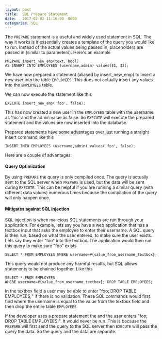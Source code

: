 ```yaml
---
layout: post
title:  SQL Prepare Statement
date:   2017-02-02 11:16:00 -0600
categories: SQL
---
```

The `PREPARE` statement is a useful and widely used statement in SQL. The way it works is it essentially creates a template of the query you would like to run. Instead of the actual values being passed in, placeholders are passed in (similar to parameters). Here's an example

```
PREPARE insert_new_emp(text, bool) 
AS INSERT INTO EMPLOYEES (username,admin) values($1, $2);
```

We have now prepared a statement (aliased by insert_new_emp) to insert a new user into the table `EMPLOYEES`. This does not actually insert any values into the `EMPLOYEES` table.

We can now execute the statement like this

```
EXECUTE insert_new_emp('foo', false);
```

This has now created a new user in the `EMPLOYEES` table with the username as 'foo' and the admin value as false. So `EXECUTE` will execute the prepared statement and the values are now inserted into the database. 

Prepared statements have some advantages over just running a straight insert command like this

```
INSERT INTO EMPLOYEES (username,admin) values('foo', false);
```

Here are a couple of advantages:

#### Query Optimization

By using `PREPARE` the query is only compiled once. The query is actually sent to the SQL server when `PREPARE` is used, but the data will be sent during `EXECUTE`. This can be helpful if you are running a similar query (with different data values) numerous times because the compilation of the query will only happen once. 

#### Mitigates against SQL injection

SQL injection is when malicious SQL statements are run through your application. For example, lets say you have a web application that has a textbox input that asks the employee to enter their username. A SQL query is then run, based on what the user entered, to make sure the user exists. Lets say they enter "foo" into the textbox. The application would then run this query to make sure "foo" exists

```
SELECT * FROM EMPLOYEES WHERE username=#{value_from_username_textbox};
```

This query would not produce any harmful results, but SQL allows statements to be chained together. Like this

```
SELECT * FROM EMPLOYEES 
WHERE username=#{value_from_username_textbox}; DROP TABLE EMPLOYEES;
```

In the textbox field a user may be able to enter "foo; DROP TABLE EMPLOYEES;" if there is no validation. These SQL commands would first find where the username is equal to the value from the textbox field and then drop the entire table `EMPLOYEES`. 

If the developer uses a prepare statement the and the user enters "foo; DROP TABLE EMPLOYEES;". It would never be run. This is because the `PREPARE` will first send the query to the SQL server then `EXECUTE` will pass the query the data. So the query and the data are separate. 
